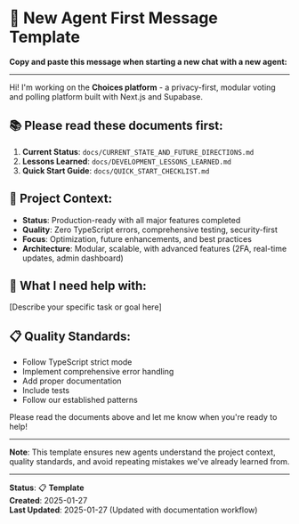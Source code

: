 # 🤖 New Agent First Message Template

**Copy and paste this message when starting a new chat with a new agent:**

---

Hi! I'm working on the **Choices platform** - a privacy-first, modular voting and polling platform built with Next.js and Supabase.

## 📚 **Please read these documents first:**

1. **Current Status**: `docs/CURRENT_STATE_AND_FUTURE_DIRECTIONS.md`
2. **Lessons Learned**: `docs/DEVELOPMENT_LESSONS_LEARNED.md` 
3. **Quick Start Guide**: `docs/QUICK_START_CHECKLIST.md`

## 🎯 **Project Context:**
- **Status**: Production-ready with all major features completed
- **Quality**: Zero TypeScript errors, comprehensive testing, security-first
- **Focus**: Optimization, future enhancements, and best practices
- **Architecture**: Modular, scalable, with advanced features (2FA, real-time updates, admin dashboard)

## 🚀 **What I need help with:**
[Describe your specific task or goal here]

## 📋 **Quality Standards:**
- Follow TypeScript strict mode
- Implement comprehensive error handling
- Add proper documentation
- Include tests
- Follow our established patterns

Please read the documents above and let me know when you're ready to help!

---

**Note**: This template ensures new agents understand the project context, quality standards, and avoid repeating mistakes we've already learned from.

---

**Status**: 📋 **Template**  
**Created**: 2025-01-27  
**Last Updated**: 2025-01-27 (Updated with documentation workflow)
